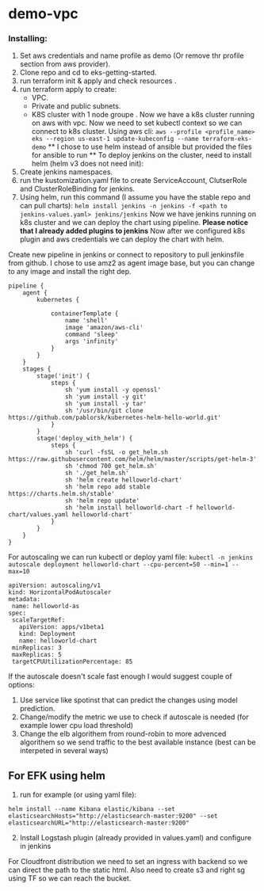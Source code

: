 # demo-vpc

### Installing:
1. Set aws credentials and name profile as demo (Or remove thr profile section from aws provider).
2. Clone repo and cd to eks-getting-started.
3. run terraform init & apply and check resources .
4. run terraform apply to create:
    * VPC.
    * Private and public subnets.
    * K8S cluster with 1 node groupe .
Now we have a k8s cluster running on aws with vpc.
Now we need to set kubectl context so we can connect to k8s cluster.
Using aws cli: ```aws --profile <profile_name> eks --region us-east-1 update-kubeconfig --name terraform-eks-demo```
** I chose to use helm instead of ansible but provided the files for ansible to run **
To deploy jenkins on the cluster, need to install helm (helm v3 does not need init):
1. Create jenkins namespaces.
2. run the kustomization.yaml file to create ServiceAccount, ClutserRole and ClusterRoleBinding for jenkins.
3. Using helm, run this command (I assume you have the stable repo and can pull charts):
```helm install jenkins -n jenkins -f <path to jenkins-values.yaml> jenkins/jenkins```
Now we have jenkins running on k8s cluster and we can deploy the chart using pipeline.
**Please notice that I already added plugins to jenkins**
Now after we configured k8s plugin and aws credentials we can deploy the chart with helm.

Create new pipeline in jenkins or connect to repository to pull jenkinsfile from github.
I chose to use amz2 as agent image base, but you can change to any image and install the right dep.
```
pipeline {
    agent {
        kubernetes {

            containerTemplate {
                name 'shell'
                image 'amazon/aws-cli'
                command 'sleep'
                args 'infinity'
            }
        }
    }
    stages {
        stage('init') {
            steps {
                sh 'yum install -y openssl'
                sh 'yum install -y git'
                sh 'yum install -y tar'
                sh '/usr/bin/git clone https://github.com/pablorsk/kubernetes-helm-hello-world.git'
            }
        }
        stage('deploy_with_helm') {
            steps {
                sh 'curl -fsSL -o get_helm.sh https://raw.githubusercontent.com/helm/helm/master/scripts/get-helm-3'
                sh 'chmod 700 get_helm.sh'
                sh './get_helm.sh'
                sh 'helm create helloworld-chart'
                sh 'helm repo add stable https://charts.helm.sh/stable'
                sh 'helm repo update'
                sh 'helm install helloworld-chart -f helloworld-chart/values.yaml helloworld-chart'
            }
        }
    }
}
```
For autoscaling we can run kubectl or deploy yaml file:
```kubectl -n jenkins autoscale deployment helloworld-chart --cpu-percent=50 --min=1 --max=10```

```
apiVersion: autoscaling/v1
kind: HorizontalPodAutoscaler
metadata:
 name: helloworld-as
spec:
 scaleTargetRef:
   apiVersion: apps/v1beta1
   kind: Deployment
   name: helloworld-chart
 minReplicas: 3
 maxReplicas: 5
 targetCPUUtilizationPercentage: 85
 ```

 If the autoscale doesn't scale fast enough I would suggest couple of options:
 1. Use service like spotinst that can predict the changes using model prediction.
 2. Change/modify the metric we use to check if autoscale is needed (for example lower cpu load threshold)
 3. Change the elb algorithem from round-robin to more advenced algorithem so we send traffic to the best available instance (best can be interpeted in several ways)

## For EFK using helm
1. run for example (or using yaml file):
```
helm install --name Kibana elastic/kibana --set elasticsearchHosts="http://elasticsearch-master:9200" --set elasticsearchURL="http://elasticsearch-master:9200"
```
2. Install Logstash plugin (already provided in values.yaml) and configure in jenkins

For Cloudfront distribution we need to set an ingress with backend so we can direct the path to the static html.
Also need to create s3 and right sg using TF so we can reach the bucket.